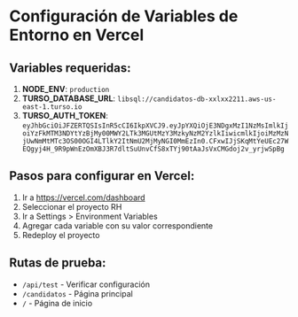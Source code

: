 # Configuración de Variables de Entorno en Vercel

## Variables requeridas:

1. **NODE_ENV**: `production`
2. **TURSO_DATABASE_URL**: `libsql://candidatos-db-xxlxx2211.aws-us-east-1.turso.io`
3. **TURSO_AUTH_TOKEN**: `eyJhbGciOiJFZERTQSIsInR5cCI6IkpXVCJ9.eyJpYXQiOjE3NDgxMzI1NzMsImlkIjoiYzFkMTM3NDYtYzBjMy00MWY2LTk3MGUtMzY3MzkyNzM2YzlkIiwicmlkIjoiMzMzNjUwNmMtMTc3OS00OGI4LTlkY2ItNmU2MjMyNGI0MmEzIn0.CFxwIJjSKqMtYeUEc27WEQgyj4H_9R9pWnEzOmXBJ3R7dltSuUnvCfS8xTYj90tAaJsVxCMGdoj2v_yrjwSpBg`

## Pasos para configurar en Vercel:

1. Ir a https://vercel.com/dashboard
2. Seleccionar el proyecto RH
3. Ir a Settings > Environment Variables
4. Agregar cada variable con su valor correspondiente
5. Redeploy el proyecto

## Rutas de prueba:

- `/api/test` - Verificar configuración
- `/candidatos` - Página principal
- `/` - Página de inicio
